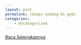 ```yaml
---
layout: post
permalink: /mimpi-sedang-di-gym/
categories:
    - Uncategorized
---
```


[Baca Selengkapnya](/01)